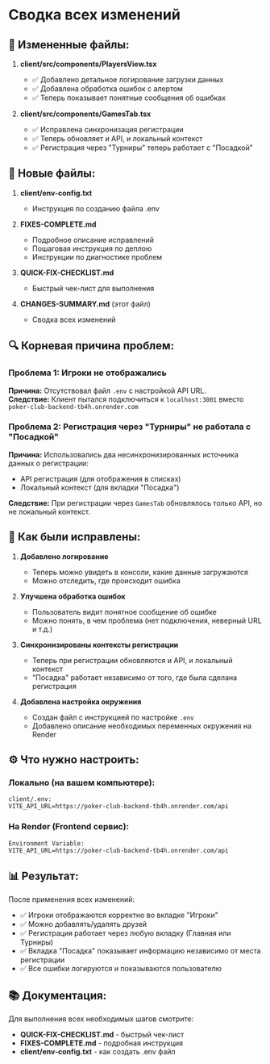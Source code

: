 # Сводка всех изменений

## 📝 Измененные файлы:

1. **client/src/components/PlayersView.tsx**
   - ✅ Добавлено детальное логирование загрузки данных
   - ✅ Добавлена обработка ошибок с алертом
   - ✅ Теперь показывает понятные сообщения об ошибках

2. **client/src/components/GamesTab.tsx**
   - ✅ Исправлена синхронизация регистрации
   - ✅ Теперь обновляет и API, и локальный контекст
   - ✅ Регистрация через "Турниры" теперь работает с "Посадкой"

## 📄 Новые файлы:

1. **client/env-config.txt**
   - Инструкция по созданию файла .env

2. **FIXES-COMPLETE.md**
   - Подробное описание исправлений
   - Пошаговая инструкция по деплою
   - Инструкции по диагностике проблем

3. **QUICK-FIX-CHECKLIST.md**
   - Быстрый чек-лист для выполнения

4. **CHANGES-SUMMARY.md** (этот файл)
   - Сводка всех изменений

## 🔍 Корневая причина проблем:

### Проблема 1: Игроки не отображались
**Причина:** Отсутствовал файл `.env` с настройкой API URL.  
**Следствие:** Клиент пытался подключиться к `localhost:3001` вместо `poker-club-backend-tb4h.onrender.com`

### Проблема 2: Регистрация через "Турниры" не работала с "Посадкой"
**Причина:** Использовались два несинхронизированных источника данных о регистрации:
- API регистрация (для отображения в списках)
- Локальный контекст (для вкладки "Посадка")

**Следствие:** При регистрации через `GamesTab` обновлялось только API, но не локальный контекст.

## 🔧 Как были исправлены:

1. **Добавлено логирование**
   - Теперь можно увидеть в консоли, какие данные загружаются
   - Можно отследить, где происходит ошибка

2. **Улучшена обработка ошибок**
   - Пользователь видит понятное сообщение об ошибке
   - Можно понять, в чем проблема (нет подключения, неверный URL и т.д.)

3. **Синхронизированы контексты регистрации**
   - Теперь при регистрации обновляются и API, и локальный контекст
   - "Посадка" работает независимо от того, где была сделана регистрация

4. **Добавлена настройка окружения**
   - Создан файл с инструкцией по настройке `.env`
   - Добавлено описание необходимых переменных окружения на Render

## ⚙️ Что нужно настроить:

### Локально (на вашем компьютере):
```
client/.env:
VITE_API_URL=https://poker-club-backend-tb4h.onrender.com/api
```

### На Render (Frontend сервис):
```
Environment Variable:
VITE_API_URL=https://poker-club-backend-tb4h.onrender.com/api
```

## 📊 Результат:

После применения всех изменений:
- ✅ Игроки отображаются корректно во вкладке "Игроки"
- ✅ Можно добавлять/удалять друзей
- ✅ Регистрация работает через любую вкладку (Главная или Турниры)
- ✅ Вкладка "Посадка" показывает информацию независимо от места регистрации
- ✅ Все ошибки логируются и показываются пользователю

## 📚 Документация:

Для выполнения всех необходимых шагов смотрите:
- **QUICK-FIX-CHECKLIST.md** - быстрый чек-лист
- **FIXES-COMPLETE.md** - подробная инструкция
- **client/env-config.txt** - как создать .env файл

